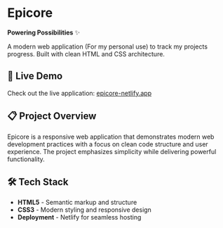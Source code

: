# Epicore

**Powering Possibilities** ✨

A modern web application (For my personal use) to track my projects progress. Built with clean HTML and CSS architecture.

## 🚀 Live Demo

Check out the live application: [epicore-netlify.app](https://epicore.netlify.app/)

## 📋 Project Overview

Epicore is a responsive web application that demonstrates modern web development practices with a focus on clean code structure and user experience. The project emphasizes simplicity while delivering powerful functionality.

## 🛠️ Tech Stack

- **HTML5** - Semantic markup and structure
- **CSS3** - Modern styling and responsive design
- **Deployment** - Netlify for seamless hosting
